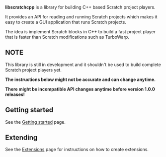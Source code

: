 **libscratchcpp** is a library for building C++ based Scratch project players.

It provides an API for reading and running Scratch projects which makes it easy
to create a GUI application that runs Scratch projects.

The idea is implement Scratch blocks in C++ to build a fast project player
that is faster than Scratch modifications such as TurboWarp.

## NOTE
This library is still in development and it shouldn't be used
to build complete Scratch project players yet.

**The instructions below might not be accurate and can change anytime.**

**There might be incompatible API changes anytime before version 1.0.0 releases!**

## Getting started
See the [Getting started](gettingStarted.html) page.

## Extending
See the [Extensions](extensions.html) page for instructions on how to create extensions.
